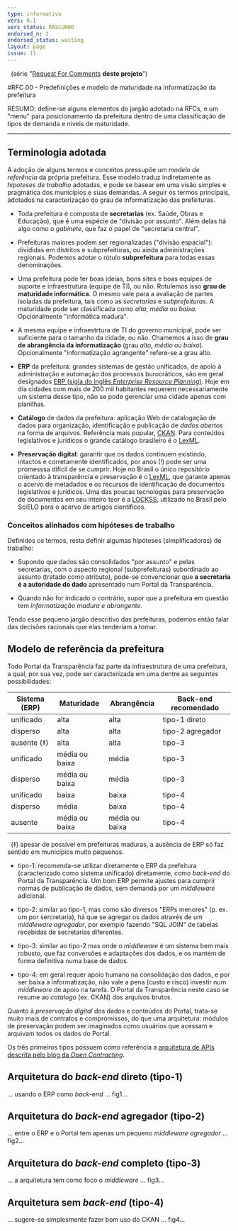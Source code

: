 ```yaml
---
type: informativo
vers: 0.1
vers_status: RASCUNHO
endorsed_n: 2
endorsed_status: waiting
layout: page
issue: 11
---
```


&#160; (série "[Request For Comments](https://en.wikipedia.org/wiki/Request_for_Comments) **deste projeto**")

#RFC 00 - Predefinições e modelo de maturidade na informatização da prefeitura

RESUMO: define-se alguns elementos do jargão adotado na RFCs, e um "menu" para posicionamento da prefeitura dentro de uma classificação de tipos de demanda e níveis de maturidade.

--------

## Terminologia adotada

A adoção de alguns termos e conceitos pressupõe um *modelo de referência* da própria prefeitura. Esse modelo traduz indiretamente as *hipoteses de trabalho* adotadas, e pode se basear em uma visão simples e  pragmática dos municípios e suas demandas.  A seguir os termos principais, adotados na caracterização do grau de informatização das prefeituras.

* Toda prefeitura é composta de **secretarias** (ex. Saúde, Obras e Educação), que é uma espécie de "divisão por assunto". Além delas há algo como o *gabinete*, que faz o papel de "secretaria central".

* Prefeituras maiores podem ser regionalizadas ("divisão espacial"): divididas em distritos e subprefeituras, ou ainda administrações regionais. Podemos adotar o rótulo **subprefeitura** para todas essas denominações.

* Uma prefeitura pode ter boas ideias, bons sites e  boas equipes de suporte e infraestrutura (equipe de TI), ou não.  Rotulemos isso **grau de maturidade informática**. O mesmo vale para a avaliação de partes isoladas da prefeitura, tais como as *secretarias* e *subprefeituras*. A maturidade pode ser classificada como *alta*, *média* ou *baixa*. Opcionalmente "informática madura".

* A mesma equipe e infraestrtura de TI do governo municipal, pode ser suficiente para o tamanho da cidade, ou não. Chamemos a isso de **grau de abrangência da informatização** (grau *alto*, *médio* ou *baixo*). Opcionalmente "informatização agrangente" refere-se a grau alto.

* **ERP** da prefeitura: grandes sistemas de gestão unificados, de apoio à administração  e automação dos processos burocráticos, são em geral designados [ERP (sigla do inglês *Enterprise Resource Planning*)](https://en.wikipedia.org/wiki/Enterprise_resource_planning). Hoje em dia cidades com mais de 200 mil habitantes requerem necessariamente um sistema desse tipo, não se pode gerenciar uma cidade apenas com planilhas.

* **Catálogo** de dados da prefeitura: aplicação Web de catalogação de dados para organização, identificação e publicação de *dados abertos* na forma de arquivos. Referência mais popular, [CKAN](http://docs.ckan.org/). Para conteúdos legislativos e jurídicos o grande catálogo brasileiro é o [LexML](http://www.lexml.gov.br/).

* **Preservação digital**: garantir que os dados continuem existindo, intactos e corretamente identificados, por anos (!) pode ser uma promesssa difícil de se cumprir. Hoje no Brasil o único repositório orientado à transparência e preservação é o [LexML](http://www.lexml.gov.br/), que garante apenas o acervo de metadados e os recursos de identificação de documentos legislativos e jurídicos. Uma das poucas tecnologias para preservação de documentos em seu inteiro teor é a  [LOCKSS](https://en.wikipedia.org/wiki/LOCKSS), utilizado no Brasil pelo SciELO para o acervo de artigos científicos.

### Conceitos alinhados com hipóteses de trabalho

Definidos os termos, resta definir algumas hipóteses (simplificadoras) de trabalho:

* Supondo  que dados são consolidados "por assunto" e pelas secretarias, com o aspecto regional (subprefeituras) subordinado ao assunto (tratado como atributo), pode-se convencionar que  **a secretaria é a autoridade do dado** apresentado num Portal da Transparência.

* Quando não for indicado o contrário, supor que a prefeitura em questão tem *informatização madura e abrangente*.

Tendo esse pequeno jargão descritivo das prefeituras, podemos então falar das decisões racionais que elas tenderiam a tomar.

## Modelo de referência da prefeitura
Todo Portal da Transparência faz parte da infraestrutura de uma prefeitura, a qual, por sua vez, pode ser caracterizada em uma dentre as seguintes possibilidades:

Sistema (ERP)   | Maturidade | Abrangência | Back-end recomendado
--------- | ---------  | ----------- | ----------------
unificado | alta | alta | tipo-1 direto
disperso  | alta | alta | tipo-2 agregador
ausente (‡)  | alta | alta | tipo-3
unificado | média ou baixa | média  | tipo-3
disperso  | média ou baixa | média  | tipo-3
unificado | baixa | baixa | tipo-4
disperso  | média | baixa | tipo-4
ausente  | média ou baixa | média ou baixa | tipo-4

&#160; (‡) apesar de possível em prefeituras maduras, a ausência de ERP só faz sentido em municípios muito pequenos.

* tipo-1: recomenda-se utilizar diretamente o ERP da prefeitura (caracterizado como sistema unificado) diretamente, como *back-end* do Portal da Transparência. Um bom ERP permite ajustes para cumprir normas de publicação de dados, sem demanda por um *middleware* adicional.

* tipo-2: similar ao tipo-1, mas como são diversos "ERPs menores" (p. ex. um por sercretaria), há que se agregar os dados através de um *middleware agregador*, por exemplo fazendo "SQL JOIN" de tabelas recebidas de secretarias diferentes.  

* tipo-3: similar ao tipo-2 mas onde o  *middleware* é um sistema bem mais robusto, que faz conversões e adaptações dos dados, e os mantém de forma definitiva numa base de dados.

* tipo-4: em geral requer apoio humano na consolidação dos dados, e por ser baixa a informatização, não vale a pena (custo e risco) investir num *middleware* de apoio na tarefa. O Portal da Transparência neste caso se resume ao *catalogo* (ex. CKAN) dos arquivos brutos.

Quanto à *preservação digital* dos dados e conteúdos do Portal, trata-se muito mais de contratos e compromissos, do que uma arquitetura: módulos de preservação podem ser imaginados como usuários que acessam e arquivam todos os dados do Portal.

Os três primeiros tipos possuem como referência a [arquitetura de APIs descrita pelo blog da *Open Contracting*](http://www.open-contracting.org/2016/06/30/getting-data-together-routes-towards-ocds-api/).

## Arquitetura do *back-end* direto (tipo-1)
... usando o ERP como *back-end* ... fig1...

## Arquitetura do *back-end* agregador (tipo-2)
... entre o ERP e o Portal tem apenas um pequeno  *middleware agregador* ... fig2...

## Arquitetura do *back-end* completo (tipo-3)
... a arquitetura tem como foco o *middleware* ...  fig3...

## Arquitetura sem *back-end* (tipo-4)
... sugere-se simplesmente fazer bom uso do CKAN ...  fig4...
